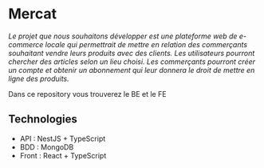 # Mercat

*Le projet que nous souhaitons développer est une plateforme web de e-commerce locale qui permettrait de mettre en relation des commerçants souhaitant vendre leurs produits avec des clients. Les utilisateurs pourront chercher des articles selon un lieu choisi. Les commerçants pourront créer un compte et obtenir un abonnement qui leur donnera le droit de mettre en ligne des produits.*

Dans ce repository vous trouverez le BE et le FE

## Technologies
- API : NestJS + TypeScript
- BDD : MongoDB
- Front : React + TypeScript
